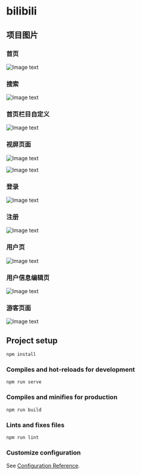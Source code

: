 # bilibili


## 项目图片

### 首页

![Image text](https://github.com/never9920/bilibili/blob/main/src/assets/1.jpg)

### 搜索

![Image text](https://github.com/never9920/bilibili/blob/main/src/assets/2.jpg)

### 首页栏目自定义

![Image text](https://github.com/never9920/bilibili/blob/main/src/assets/3.jpg)

### 视屏页面

![Image text](https://github.com/never9920/bilibili/blob/main/src/assets/4.jpg)


![Image text](https://github.com/never9920/bilibili/blob/main/src/assets/5.jpg)

### 登录

![Image text](https://github.com/never9920/bilibili/blob/main/src/assets/6.jpg)

### 注册

![Image text](https://github.com/never9920/bilibili/blob/main/src/assets/7.jpg)

### 用户页

![Image text](https://github.com/never9920/bilibili/blob/main/src/assets/8.jpg)

### 用户信息编辑页

![Image text](https://github.com/never9920/bilibili/blob/main/src/assets/9.jpg)

### 游客页面

![Image text](https://github.com/never9920/bilibili/blob/main/src/assets/10.jpg)

## Project setup
```
npm install
```

### Compiles and hot-reloads for development
```
npm run serve
```

### Compiles and minifies for production
```
npm run build
```

### Lints and fixes files
```
npm run lint
```

### Customize configuration
See [Configuration Reference](https://cli.vuejs.org/config/).
